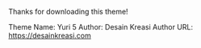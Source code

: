 Thanks for downloading this theme!

Theme Name: Yuri 5
Author: Desain Kreasi
Author URL: https://desainkreasi.com